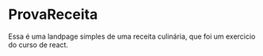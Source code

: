 # ProvaReceita
Essa é uma landpage simples de uma receita culinária, que foi um exercicio do curso de react.
